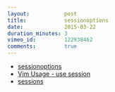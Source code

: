 ```yaml
---
layout:           post
title:            sessionoptions
date:             2015-03-22
duration_minutes: 3
vimeo_id:         122938462
comments:         true
---
```

- [sessionoptions](http://vimdoc.sourceforge.net/htmldoc/options.html#'sessionoptions' "sessionoptions")
- [Vim Usage - use session](http://edwinux.blogspot.com/2011/02/vim-usage-use-session.html "Vim Usage - use session")
- [sessions](http://vim.watch/sessions/ "Sessions")
